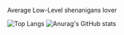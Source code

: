 Average Low-Level shenanigans lover

![Top Langs](https://github-readme-stats-peach-sigma-35.vercel.app/api/top-langs/?username=gopmur&theme=tokyonight&hide=Jupyter%20Notebook,ASP.NET,html)
![Anurag's GitHub stats](https://github-readme-stats-peach-sigma-35.vercel.app/api?username=gopmur&theme=tokyonight&show_icons=true&show="reviews,prs_merged,prs_merged_percentage&line_height=30")

